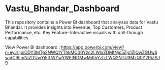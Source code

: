 # Vastu_Bhandar_Dashboard

This repository contains a Power BI dashboard that analyzes data for Vastu Bhandar. It provides insights into Revenue, Top Customers, Product Performance, etc. Key Feature- Interactive visuals with drill-through capabilities.

View Power BI dashboard : https://app.powerbi.com/view?r=eyJrIjoiODY3MTg2NWQtYThkMC00Yzc2LWIxZDMtNjc5Zjc1ZjQwZGUwIiwidCI6ImNiZDUwYjFlLWYwYWEtNDMwMi05YzIzLWQ2NTU3MzQ0Y2RiZSJ9

